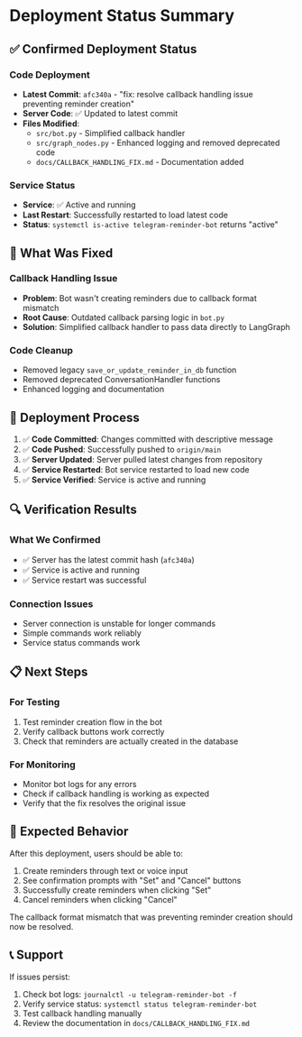 # Deployment Status Summary

## ✅ Confirmed Deployment Status

### Code Deployment
- **Latest Commit**: `afc340a` - "fix: resolve callback handling issue preventing reminder creation"
- **Server Code**: ✅ Updated to latest commit
- **Files Modified**: 
  - `src/bot.py` - Simplified callback handler
  - `src/graph_nodes.py` - Enhanced logging and removed deprecated code
  - `docs/CALLBACK_HANDLING_FIX.md` - Documentation added

### Service Status
- **Service**: ✅ Active and running
- **Last Restart**: Successfully restarted to load latest code
- **Status**: `systemctl is-active telegram-reminder-bot` returns "active"

## 🔧 What Was Fixed

### Callback Handling Issue
- **Problem**: Bot wasn't creating reminders due to callback format mismatch
- **Root Cause**: Outdated callback parsing logic in `bot.py`
- **Solution**: Simplified callback handler to pass data directly to LangGraph

### Code Cleanup
- Removed legacy `save_or_update_reminder_in_db` function
- Removed deprecated ConversationHandler functions
- Enhanced logging and documentation

## 🚀 Deployment Process

1. ✅ **Code Committed**: Changes committed with descriptive message
2. ✅ **Code Pushed**: Successfully pushed to `origin/main`
3. ✅ **Server Updated**: Server pulled latest changes from repository
4. ✅ **Service Restarted**: Bot service restarted to load new code
5. ✅ **Service Verified**: Service is active and running

## 🔍 Verification Results

### What We Confirmed
- ✅ Server has the latest commit hash (`afc340a`)
- ✅ Service is active and running
- ✅ Service restart was successful

### Connection Issues
- Server connection is unstable for longer commands
- Simple commands work reliably
- Service status commands work

## 📋 Next Steps

### For Testing
1. Test reminder creation flow in the bot
2. Verify callback buttons work correctly
3. Check that reminders are actually created in the database

### For Monitoring
- Monitor bot logs for any errors
- Check if callback handling is working as expected
- Verify that the fix resolves the original issue

## 🎯 Expected Behavior

After this deployment, users should be able to:
1. Create reminders through text or voice input
2. See confirmation prompts with "Set" and "Cancel" buttons
3. Successfully create reminders when clicking "Set"
4. Cancel reminders when clicking "Cancel"

The callback format mismatch that was preventing reminder creation should now be resolved.

## 📞 Support

If issues persist:
1. Check bot logs: `journalctl -u telegram-reminder-bot -f`
2. Verify service status: `systemctl status telegram-reminder-bot`
3. Test callback handling manually
4. Review the documentation in `docs/CALLBACK_HANDLING_FIX.md` 